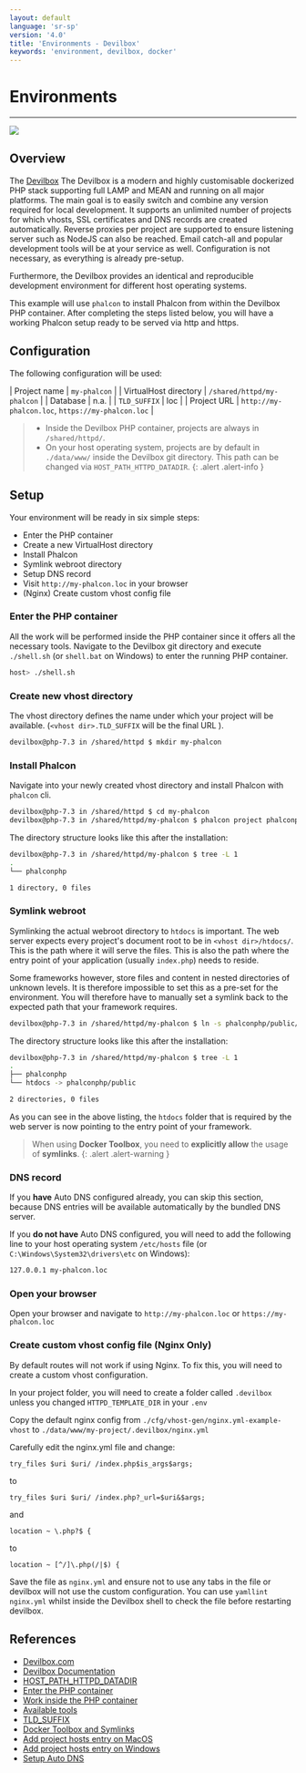 ```yaml
---
layout: default
language: 'sr-sp'
version: '4.0'
title: 'Environments - Devilbox'
keywords: 'environment, devilbox, docker'
---
```


# Environments

* * *

![](/assets/images/document-status-stable-success.svg)

## Overview

The [Devilbox](https://devilbox.org) The Devilbox is a modern and highly customisable dockerized PHP stack supporting full LAMP and MEAN and running on all major platforms. The main goal is to easily switch and combine any version required for local development. It supports an unlimited number of projects for which vhosts, SSL certificates and DNS records are created automatically. Reverse proxies per project are supported to ensure listening server such as NodeJS can also be reached. Email catch-all and popular development tools will be at your service as well. Configuration is not necessary, as everything is already pre-setup.

Furthermore, the Devilbox provides an identical and reproducible development environment for different host operating systems.

This example will use `phalcon` to install Phalcon from within the Devilbox PHP container. After completing the steps listed below, you will have a working Phalcon setup ready to be served via http and https.

## Configuration

The following configuration will be used:

| Project name | `my-phalcon` | | VirtualHost directory | `/shared/httpd/my-phalcon` | | Database | n.a. | | `TLD_SUFFIX` | loc | | Project URL | `http://my-phalcon.loc`, `https://my-phalcon.loc` |

> * Inside the Devilbox PHP container, projects are always in `/shared/httpd/`.
> * On your host operating system, projects are by default in `./data/www/` inside the Devilbox git directory. This path can be changed via `HOST_PATH_HTTPD_DATADIR`.
{: .alert .alert-info }

## Setup

Your environment will be ready in six simple steps:

- Enter the PHP container
- Create a new VirtualHost directory
- Install Phalcon
- Symlink webroot directory
- Setup DNS record
- Visit `http://my-phalcon.loc` in your browser
- (Nginx) Create custom vhost config file

### Enter the PHP container

All the work will be performed inside the PHP container since it offers all the necessary tools. Navigate to the Devilbox git directory and execute `./shell.sh` (or `shell.bat` on Windows) to enter the running PHP container.

```bash
host> ./shell.sh
```

### Create new vhost directory

The vhost directory defines the name under which your project will be available. (`<vhost dir>.TLD_SUFFIX` will be the final URL ).

```bash
devilbox@php-7.3 in /shared/httpd $ mkdir my-phalcon
```

### Install Phalcon

Navigate into your newly created vhost directory and install Phalcon with `phalcon` cli.

```bash
devilbox@php-7.3 in /shared/httpd $ cd my-phalcon
devilbox@php-7.3 in /shared/httpd/my-phalcon $ phalcon project phalconphp
```

The directory structure looks like this after the installation:

```bash
devilbox@php-7.3 in /shared/httpd/my-phalcon $ tree -L 1
.
└── phalconphp

1 directory, 0 files
```

### Symlink webroot

Symlinking the actual webroot directory to `htdocs` is important. The web server expects every project's document root to be in `<vhost dir>/htdocs/`. This is the path where it will serve the files. This is also the path where the entry point of your application (usually `index.php`) needs to reside.

Some frameworks however, store files and content in nested directories of unknown levels. It is therefore impossible to set this as a pre-set for the environment. You will therefore have to manually set a symlink back to the expected path that your framework requires.

```bash
devilbox@php-7.3 in /shared/httpd/my-phalcon $ ln -s phalconphp/public/ htdocs
```

The directory structure looks like this after the installation:

```bash
devilbox@php-7.3 in /shared/httpd/my-phalcon $ tree -L 1
.
├── phalconphp
└── htdocs -> phalconphp/public

2 directories, 0 files
```

As you can see in the above listing, the `htdocs` folder that is required by the web server is now pointing to the entry point of your framework.

> When using **Docker Toolbox**, you need to **explicitly allow** the usage of **symlinks**.
{: .alert .alert-warning }

### DNS record

If you **have** Auto DNS configured already, you can skip this section, because DNS entries will be available automatically by the bundled DNS server.

If you **do not have** Auto DNS configured, you will need to add the following line to your host operating system `/etc/hosts` file (or `C:\Windows\System32\drivers\etc` on Windows):

```bash
127.0.0.1 my-phalcon.loc
```

### Open your browser

Open your browser and navigate to `http://my-phalcon.loc` or `https://my-phalcon.loc`

### Create custom vhost config file (Nginx Only)

By default routes will not work if using Nginx. To fix this, you will need to create a custom vhost configuration.

In your project folder, you will need to create a folder called `.devilbox` unless you changed `HTTPD_TEMPLATE_DIR` in your `.env`

Copy the default nginx config from `./cfg/vhost-gen/nginx.yml-example-vhost` to `./data/www/my-project/.devilbox/nginx.yml`

Carefully edit the nginx.yml file and change:

`try_files $uri $uri/ /index.php$is_args$args;`

to

`try_files $uri $uri/ /index.php?_url=$uri&$args;`

and

`location ~ \.php?$ {`

to

`location ~ [^/]\.php(/|$) {`

Save the file as `nginx.yml` and ensure not to use any tabs in the file or devilbox will not use the custom configuration. You can use `yamllint nginx.yml` whilst inside the Devilbox shell to check the file before restarting devilbox.

## References

- [Devilbox.com](https://devilbox.org)
- [Devilbox Documentation](https://devilbox.readthedocs.io/en/latest/examples/setup-phalcon.html)
- [HOST_PATH_HTTPD_DATADIR](https://devilbox.readthedocs.io/en/latest/configuration-files/env-file.html#env-httpd-datadir)
- [Enter the PHP container](https://devilbox.readthedocs.io/en/latest/getting-started/enter-the-php-container.html#enter-the-php-container) 
- [Work inside the PHP container](https://devilbox.readthedocs.io/en/latest/intermediate/work-inside-the-php-container.html#work-inside-the-php-container)
- [Available tools](https://devilbox.readthedocs.io/en/latest/readings/available-tools.html#available-tools) 
- [TLD_SUFFIX](https://devilbox.readthedocs.io/en/latest/configuration-files/env-file.html#env-tld-suffix)
- [Docker Toolbox and Symlinks](https://devilbox.readthedocs.io/en/latest/howto/docker-toolbox/docker-toolbox-and-the-devilbox.html#howto-docker-toolbox-and-the-devilbox-windows-symlinks)
- [Add project hosts entry on MacOS](https://devilbox.readthedocs.io/en/latest/howto/dns/add-project-dns-entry-on-mac.html#howto-add-project-hosts-entry-on-mac)
- [Add project hosts entry on Windows](https://devilbox.readthedocs.io/en/latest/howto/dns/add-project-dns-entry-on-win.html#howto-add-project-hosts-entry-on-win)
- [Setup Auto DNS](https://devilbox.readthedocs.io/en/latest/intermediate/setup-auto-dns.html#setup-auto-dns)
